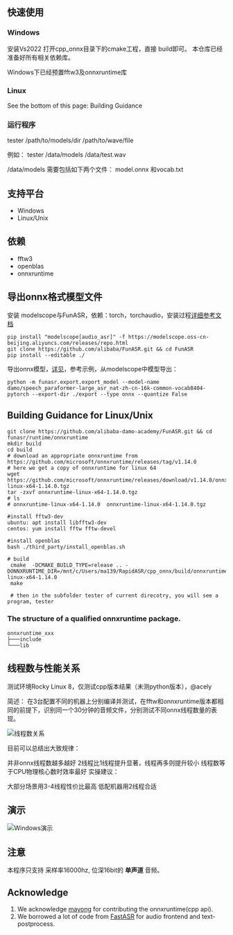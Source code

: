 


## 快速使用

### Windows

 安装Vs2022 打开cpp_onnx目录下的cmake工程，直接 build即可。 本仓库已经准备好所有相关依赖库。

 Windows下已经预置fftw3及onnxruntime库


### Linux
See the bottom of this page: Building Guidance


###  运行程序

tester  /path/to/models/dir /path/to/wave/file

 例如： tester /data/models  /data/test.wav

/data/models 需要包括如下两个文件： model.onnx 和vocab.txt


## 支持平台
- Windows
- Linux/Unix

## 依赖
- fftw3
- openblas
- onnxruntime

## 导出onnx格式模型文件
安装 modelscope与FunASR，依赖：torch，torchaudio，安装过程[详细参考文档](https://github.com/alibaba-damo-academy/FunASR/wiki)
```shell
pip install "modelscope[audio_asr]" -f https://modelscope.oss-cn-beijing.aliyuncs.com/releases/repo.html
git clone https://github.com/alibaba/FunASR.git && cd FunASR
pip install --editable ./
```
导出onnx模型，[详见](https://github.com/alibaba-damo-academy/FunASR/tree/main/funasr/export)，参考示例，从modelscope中模型导出：

```shell
python -m funasr.export.export_model --model-name damo/speech_paraformer-large_asr_nat-zh-cn-16k-common-vocab8404-pytorch --export-dir ./export --type onnx --quantize False
```

## Building Guidance for Linux/Unix

```
git clone https://github.com/alibaba-damo-academy/FunASR.git && cd funasr/runtime/onnxruntime
mkdir build
cd build
# download an appropriate onnxruntime from https://github.com/microsoft/onnxruntime/releases/tag/v1.14.0
# here we get a copy of onnxruntime for linux 64
wget https://github.com/microsoft/onnxruntime/releases/download/v1.14.0/onnxruntime-linux-x64-1.14.0.tgz
tar -zxvf onnxruntime-linux-x64-1.14.0.tgz
# ls
# onnxruntime-linux-x64-1.14.0  onnxruntime-linux-x64-1.14.0.tgz

#install fftw3-dev
ubuntu: apt install libfftw3-dev
centos: yum install fftw fftw-devel

#install openblas
bash ./third_party/install_openblas.sh

# build
 cmake  -DCMAKE_BUILD_TYPE=release .. -DONNXRUNTIME_DIR=/mnt/c/Users/ma139/RapidASR/cpp_onnx/build/onnxruntime-linux-x64-1.14.0
 make

 # then in the subfolder tester of current direcotry, you will see a program, tester

````

### The structure of a qualified onnxruntime package.
```
onnxruntime_xxx
├───include
└───lib
```

## 线程数与性能关系

测试环境Rocky Linux 8，仅测试cpp版本结果（未测python版本），@acely 

简述：
在3台配置不同的机器上分别编译并测试，在fftw和onnxruntime版本都相同的前提下，识别同一个30分钟的音频文件，分别测试不同onnx线程数量的表现。

![线程数关系](images/threadnum.png "Windows ASR")

目前可以总结出大致规律：

并非onnx线程数越多越好
2线程比1线程提升显著，线程再多则提升较小
线程数等于CPU物理核心数时效率最好
实操建议：

大部分场景用3-4线程性价比最高
低配机器用2线程合适



##  演示

![Windows演示](images/demo.png "Windows ASR")

## 注意
本程序只支持 采样率16000hz, 位深16bit的 **单声道** 音频。


## Acknowledge
1. We acknowledge [mayong](https://github.com/RapidAI/RapidASR/tree/main/cpp_onnx) for contributing the onnxruntime(cpp api).
2. We borrowed a lot of code from [FastASR](https://github.com/chenkui164/FastASR) for audio frontend and text-postprocess.
